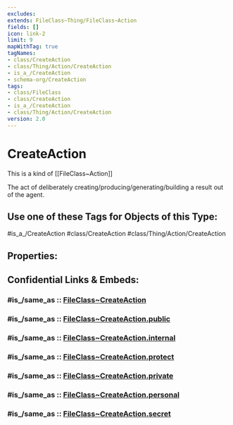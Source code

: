 ```yaml
---
excludes: 
extends: FileClass~Thing/FileClass~Action
fields: []
icon: link-2
limit: 9
mapWithTag: true
tagNames:
- class/CreateAction
- class/Thing/Action/CreateAction
- is_a_/CreateAction
- schema-org/CreateAction
tags:
- class/FileClass
- class/CreateAction
- is_a_/CreateAction
- class/Thing/Action/CreateAction
version: 2.0
---
```


# CreateAction
This is a kind of [[FileClass~Action]]

The act of deliberately creating/producing/generating/building a result out of the agent.


## Use one of these Tags for Objects of this Type:

#is_a_/CreateAction
#class/CreateAction
#class/Thing/Action/CreateAction

## Properties:


## Confidential Links & Embeds: 

### #is_/same_as :: [FileClass~CreateAction](/_Standards/fileClass/FileClass~Thing/FileClass~Action/FileClass~CreateAction.md) 

### #is_/same_as :: [FileClass~CreateAction.public](/_public/fileClass/FileClass~Thing/FileClass~Action/FileClass~CreateAction.public.md) 

### #is_/same_as :: [FileClass~CreateAction.internal](/_internal/fileClass/FileClass~Thing/FileClass~Action/FileClass~CreateAction.internal.md) 

### #is_/same_as :: [FileClass~CreateAction.protect](/_protect/fileClass/FileClass~Thing/FileClass~Action/FileClass~CreateAction.protect.md) 

### #is_/same_as :: [FileClass~CreateAction.private](/_private/fileClass/FileClass~Thing/FileClass~Action/FileClass~CreateAction.private.md) 

### #is_/same_as :: [FileClass~CreateAction.personal](/_personal/fileClass/FileClass~Thing/FileClass~Action/FileClass~CreateAction.personal.md) 

### #is_/same_as :: [FileClass~CreateAction.secret](/_secret/fileClass/FileClass~Thing/FileClass~Action/FileClass~CreateAction.secret.md)


